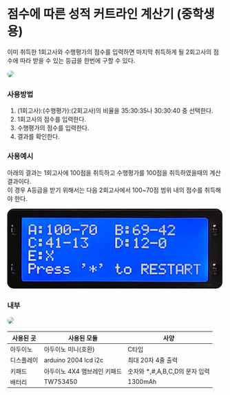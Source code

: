 # 점수에 따른 성적 커트라인 계산기 (중학생용)
이미 취득한 1회고사와 수행평가의 점수를 입력하면 마지막 취득하게 될 2회고사의 점수에 따라 받을 수 있는 등급을 한번에 구할 수 있다.

<div>
    <img src="./images/front.png" 
         style="width: 500px;
                border-top-left-radius : 15px;
                border-top-right-radius : 15px;
                border-bottom-right-radius : 15px;
                border-bottom-left-radius : 15px
                ">
</div>

### 사용방법
1. (1회고사):(수행평가):(2회고사)의 비율을 35:30:35나 30:30:40 중 선택한다.
2. 1회고사의 점수를 입력한다.
3. 수행평가의 점수를 입력한다.
4. 결과를 확인한다.

### 사용예시
아래의 결과는 1회고사에 100점을 취득하고 수행평가를 100점을 취득하였을때의 계산 결과이다.  
이 경우 A등급을 받기 위해서는 다음 2회고사에서 100~70점 범위 내의 점수를 취득해야 한다.
<div>
    <img src="./images/example.png" 
         style="width: 500px;
                border-top-left-radius : 15px;
                border-top-right-radius : 15px;
                border-bottom-right-radius : 15px;
                border-bottom-left-radius : 15px
                ">
</div>

### 내부
<div>
    <img src="./images/inside.png" 
         style="width: 500px;
                border-top-left-radius : 15px;
                border-top-right-radius : 15px;
                border-bottom-right-radius : 15px;
                border-bottom-left-radius : 15px
                ">
</div>


|사용된 곳|사용된 모듈|사양|
|---|---|---|
|아두이노|아두이노 미니(호환)|C타입|
|디스플레이|arduino 2004 lcd i2c|최대 20자 4줄 출력|
|키패드|아두이노 4X4 맴브레인 키패드|숫자와 *,#,A,B,C,D의 문자 입력|
|배터리|TW753450|1300mAh|